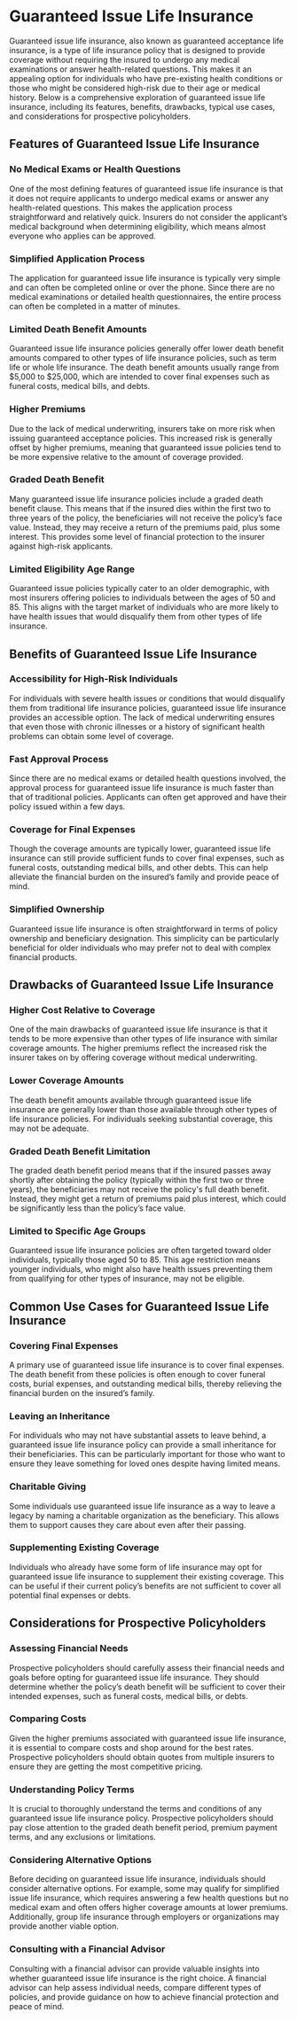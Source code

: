 # Guaranteed Issue Life Insurance

Guaranteed issue life insurance, also known as guaranteed acceptance life insurance, is a type of life insurance policy that is designed to provide coverage without requiring the insured to undergo any medical examinations or answer health-related questions. This makes it an appealing option for individuals who have pre-existing health conditions or those who might be considered high-risk due to their age or medical history. Below is a comprehensive exploration of guaranteed issue life insurance, including its features, benefits, drawbacks, typical use cases, and considerations for prospective policyholders.

## Features of Guaranteed Issue Life Insurance

### No Medical Exams or Health Questions
One of the most defining features of guaranteed issue life insurance is that it does not require applicants to undergo medical exams or answer any health-related questions. This makes the application process straightforward and relatively quick. Insurers do not consider the applicant’s medical background when determining eligibility, which means almost everyone who applies can be approved.

### Simplified Application Process
The application for guaranteed issue life insurance is typically very simple and can often be completed online or over the phone. Since there are no medical examinations or detailed health questionnaires, the entire process can often be completed in a matter of minutes.

### Limited Death Benefit Amounts
Guaranteed issue life insurance policies generally offer lower death benefit amounts compared to other types of life insurance policies, such as term life or whole life insurance. The death benefit amounts usually range from $5,000 to $25,000, which are intended to cover final expenses such as funeral costs, medical bills, and debts.

### Higher Premiums
Due to the lack of medical underwriting, insurers take on more risk when issuing guaranteed acceptance policies. This increased risk is generally offset by higher premiums, meaning that guaranteed issue policies tend to be more expensive relative to the amount of coverage provided.

### Graded Death Benefit
Many guaranteed issue life insurance policies include a graded death benefit clause. This means that if the insured dies within the first two to three years of the policy, the beneficiaries will not receive the policy’s face value. Instead, they may receive a return of the premiums paid, plus some interest. This provides some level of financial protection to the insurer against high-risk applicants.

### Limited Eligibility Age Range
Guaranteed issue policies typically cater to an older demographic, with most insurers offering policies to individuals between the ages of 50 and 85. This aligns with the target market of individuals who are more likely to have health issues that would disqualify them from other types of life insurance.

## Benefits of Guaranteed Issue Life Insurance

### Accessibility for High-Risk Individuals
For individuals with severe health issues or conditions that would disqualify them from traditional life insurance policies, guaranteed issue life insurance provides an accessible option. The lack of medical underwriting ensures that even those with chronic illnesses or a history of significant health problems can obtain some level of coverage.

### Fast Approval Process
Since there are no medical exams or detailed health questions involved, the approval process for guaranteed issue life insurance is much faster than that of traditional policies. Applicants can often get approved and have their policy issued within a few days.

### Coverage for Final Expenses
Though the coverage amounts are typically lower, guaranteed issue life insurance can still provide sufficient funds to cover final expenses, such as funeral costs, outstanding medical bills, and other debts. This can help alleviate the financial burden on the insured’s family and provide peace of mind.

### Simplified Ownership
Guaranteed issue life insurance is often straightforward in terms of policy ownership and beneficiary designation. This simplicity can be particularly beneficial for older individuals who may prefer not to deal with complex financial products.

## Drawbacks of Guaranteed Issue Life Insurance

### Higher Cost Relative to Coverage
One of the main drawbacks of guaranteed issue life insurance is that it tends to be more expensive than other types of life insurance with similar coverage amounts. The higher premiums reflect the increased risk the insurer takes on by offering coverage without medical underwriting.

### Lower Coverage Amounts
The death benefit amounts available through guaranteed issue life insurance are generally lower than those available through other types of life insurance policies. For individuals seeking substantial coverage, this may not be adequate.

### Graded Death Benefit Limitation
The graded death benefit period means that if the insured passes away shortly after obtaining the policy (typically within the first two or three years), the beneficiaries may not receive the policy's full death benefit. Instead, they might get a return of premiums paid plus interest, which could be significantly less than the policy’s face value.

### Limited to Specific Age Groups
Guaranteed issue life insurance policies are often targeted toward older individuals, typically those aged 50 to 85. This age restriction means younger individuals, who might also have health issues preventing them from qualifying for other types of insurance, may not be eligible.

## Common Use Cases for Guaranteed Issue Life Insurance

### Covering Final Expenses
A primary use of guaranteed issue life insurance is to cover final expenses. The death benefit from these policies is often enough to cover funeral costs, burial expenses, and outstanding medical bills, thereby relieving the financial burden on the insured’s family.

### Leaving an Inheritance
For individuals who may not have substantial assets to leave behind, a guaranteed issue life insurance policy can provide a small inheritance for their beneficiaries. This can be particularly important for those who want to ensure they leave something for loved ones despite having limited means.

### Charitable Giving
Some individuals use guaranteed issue life insurance as a way to leave a legacy by naming a charitable organization as the beneficiary. This allows them to support causes they care about even after their passing.

### Supplementing Existing Coverage
Individuals who already have some form of life insurance may opt for guaranteed issue life insurance to supplement their existing coverage. This can be useful if their current policy’s benefits are not sufficient to cover all potential final expenses or debts.

## Considerations for Prospective Policyholders

### Assessing Financial Needs
Prospective policyholders should carefully assess their financial needs and goals before opting for guaranteed issue life insurance. They should determine whether the policy’s death benefit will be sufficient to cover their intended expenses, such as funeral costs, medical bills, or debts.

### Comparing Costs
Given the higher premiums associated with guaranteed issue life insurance, it is essential to compare costs and shop around for the best rates. Prospective policyholders should obtain quotes from multiple insurers to ensure they are getting the most competitive pricing.

### Understanding Policy Terms
It is crucial to thoroughly understand the terms and conditions of any guaranteed issue life insurance policy. Prospective policyholders should pay close attention to the graded death benefit period, premium payment terms, and any exclusions or limitations.

### Considering Alternative Options
Before deciding on guaranteed issue life insurance, individuals should consider alternative options. For example, some may qualify for simplified issue life insurance, which requires answering a few health questions but no medical exam and often offers higher coverage amounts at lower premiums. Additionally, group life insurance through employers or organizations may provide another viable option.

### Consulting with a Financial Advisor
Consulting with a financial advisor can provide valuable insights into whether guaranteed issue life insurance is the right choice. A financial advisor can help assess individual needs, compare different types of policies, and provide guidance on how to achieve financial protection and peace of mind.